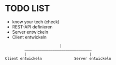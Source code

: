 # TODO LIST

* know your tech (check)
* REST-API definieren
* Server entwickeln
* Client entwickeln

```ASCIIART
                         |
         ———————————————————————————————
         |                             |
Client entwickeln               Server entwickeln
```
